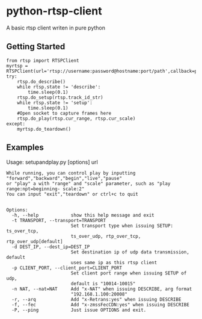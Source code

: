 python-rtsp-client
==================

A basic rtsp client writen in pure python

Getting Started
---------------

    from rtsp import RTSPClient
    myrtsp = RTSPClient(url='rtsp://username:password@hostname:port/path',callback=print)
    try:
        rtsp.do_describe()
        while rtsp.state != 'describe':
            time.sleep(0.1)
        rtsp.do_setup(rtsp.track_id_str)
        while rtsp.state != 'setup':
            time.sleep(0.1)
        #Open socket to capture frames here
        rtsp.do_play(rtsp.cur_range, rtsp.cur_scale)
    except:
        myrtsp.do_teardown()


Examples
--------
Usage: setupandplay.py [options] url
    
    While running, you can control play by inputting "forward","backward","begin","live","pause"
    or "play" a with "range" and "scale" parameter, such as "play range:npt=beginning- scale:2"
    You can input "exit","teardown" or ctrl+c to quit
    
    
    Options:
      -h, --help            show this help message and exit
      -t TRANSPORT, --transport=TRANSPORT
                            Set transport type when issuing SETUP: ts_over_tcp,
                            ts_over_udp, rtp_over_tcp, rtp_over_udp[default]
      -d DEST_IP, --dest_ip=DEST_IP
                            Set destination ip of udp data transmission, default
                            uses same ip as this rtsp client
      -p CLIENT_PORT, --client_port=CLIENT_PORT
                            Set client port range when issuing SETUP of udp,
                            default is "10014-10015"
      -n NAT, --nat=NAT     Add "x-NAT" when issuing DESCRIBE, arg format
                            "192.168.1.100:20008"
      -r, --arq             Add "x-Retrans:yes" when issuing DESCRIBE
      -f, --fec             Add "x-zmssFecCDN:yes" when issuing DESCRIBE
      -P, --ping            Just issue OPTIONS and exit.
